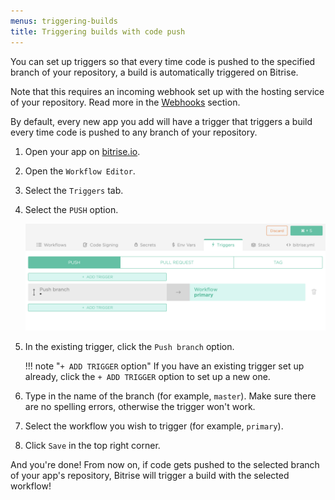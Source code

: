 ```yaml
---
menus: triggering-builds
title: Triggering builds with code push
---
```

You can set up triggers so that every time code is pushed to the specified branch of your repository, a build is automatically triggered on Bitrise.

Note that this requires an incoming webhook set up with the hosting service of your repository. Read more in the [Webhooks](/webhooks) section.

By default, every new app you add will have a trigger that triggers a build every time code is pushed to any branch of your repository.

1. Open your app on [bitrise.io](hhtps://www.bitrise.io).

1. Open the `Workflow Editor`.

1. Select the `Triggers` tab.

1. Select the `PUSH` option.

    ![Push trigger](/img/getting-started/triggering-builds/push-trigger.png)

1. In the existing trigger, click the `Push branch` option.

    !!! note "`+ ADD TRIGGER` option"
        If you have an existing trigger set up already, click the `+ ADD TRIGGER` option to set up a new one.

1. Type in the name of the branch (for example, `master`). Make sure there are no spelling errors, otherwise the trigger won't work.

1. Select the workflow you wish to trigger (for example, `primary`).

1. Click `Save` in the top right corner.

And you're done! From now on, if code gets pushed to the selected branch of your app's repository, Bitrise will trigger a build with the selected workflow!
